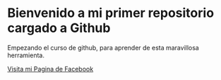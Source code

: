 # Bienvenido a mi primer repositorio cargado a Github

Empezando el curso de github, para aprender de esta maravillosa herramienta.

[Visita mi Pagina de Facebook](http://facebook.com/jjesquea)
